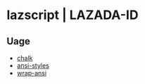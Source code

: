 # lazscript | LAZADA-ID

## Uage
* [chalk](chalk#readme)
* [ansi-styles](ansi-styles#readme)
* [wrap-ansi](wrap-ansi#readme)
